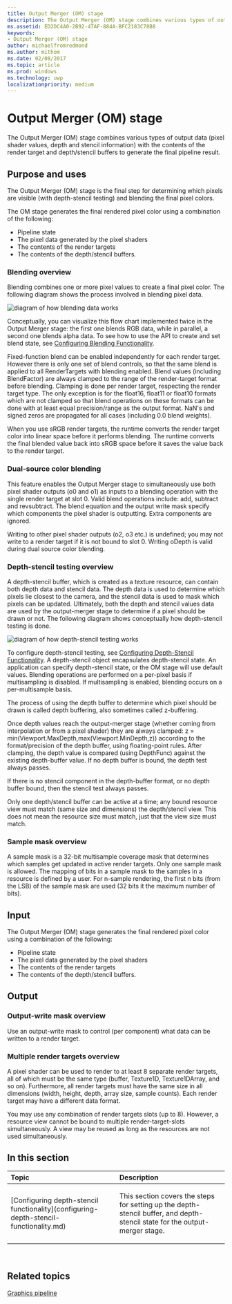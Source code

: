 ```yaml
---
title: Output Merger (OM) stage
description: The Output Merger (OM) stage combines various types of output data (pixel shader values, depth and stencil information) with the contents of the render target and depth/stencil buffers to generate the final pipeline result.
ms.assetid: ED2DC4A0-2B92-47AF-884A-BFC2183C78B8
keywords:
- Output Merger (OM) stage
author: michaelfromredmond
ms.author: mithom
ms.date: 02/08/2017
ms.topic: article
ms.prod: windows
ms.technology: uwp
localizationpriority: medium
---
```


# Output Merger (OM) stage


The Output Merger (OM) stage combines various types of output data (pixel shader values, depth and stencil information) with the contents of the render target and depth/stencil buffers to generate the final pipeline result.

## <span id="Purpose-and-uses"></span><span id="purpose-and-uses"></span><span id="PURPOSE-AND-USES"></span>Purpose and uses


The Output Merger (OM) stage is the final step for determining which pixels are visible (with depth-stencil testing) and blending the final pixel colors.

The OM stage generates the final rendered pixel color using a combination of the following:

-   Pipeline state
-   The pixel data generated by the pixel shaders
-   The contents of the render targets
-   The contents of the depth/stencil buffers.

### <span id="Blending-overview"></span><span id="blending-overview"></span><span id="BLENDING-OVERVIEW"></span>Blending overview

Blending combines one or more pixel values to create a final pixel color. The following diagram shows the process involved in blending pixel data.

![diagram of how blending data works](images/d3d10-blend-state.png)

Conceptually, you can visualize this flow chart implemented twice in the Output Merger stage: the first one blends RGB data, while in parallel, a second one blends alpha data. To see how to use the API to create and set blend state, see [Configuring Blending Functionality](https://msdn.microsoft.com/library/windows/desktop/bb205072).

Fixed-function blend can be enabled independently for each render target. However there is only one set of blend controls, so that the same blend is applied to all RenderTargets with blending enabled. Blend values (including BlendFactor) are always clamped to the range of the render-target format before blending. Clamping is done per render target, respecting the render target type. The only exception is for the float16, float11 or float10 formats which are not clamped so that blend operations on these formats can be done with at least equal precision/range as the output format. NaN's and signed zeros are propagated for all cases (including 0.0 blend weights).

When you use sRGB render targets, the runtime converts the render target color into linear space before it performs blending. The runtime converts the final blended value back into sRGB space before it saves the value back to the render target.

### <span id="Dual-source-color-blending"></span><span id="dual-source-color-blending"></span><span id="DUAL-SOURCE-COLOR-BLENDING"></span>Dual-source color blending

This feature enables the Output Merger stage to simultaneously use both pixel shader outputs (o0 and o1) as inputs to a blending operation with the single render target at slot 0. Valid blend operations include: add, subtract and revsubtract. The blend equation and the output write mask specify which components the pixel shader is outputting. Extra components are ignored.

Writing to other pixel shader outputs (o2, o3 etc.) is undefined; you may not write to a render target if it is not bound to slot 0. Writing oDepth is valid during dual source color blending.

### <span id="Depth-Stencil-Test"></span><span id="depth-stencil-test"></span><span id="DEPTH-STENCIL-TEST"></span>Depth-stencil testing overview

A depth-stencil buffer, which is created as a texture resource, can contain both depth data and stencil data. The depth data is used to determine which pixels lie closest to the camera, and the stencil data is used to mask which pixels can be updated. Ultimately, both the depth and stencil values data are used by the output-merger stage to determine if a pixel should be drawn or not. The following diagram shows conceptually how depth-stencil testing is done.

![diagram of how depth-stencil testing works](images/d3d10-depth-stencil-test.png)

To configure depth-stencil testing, see [Configuring Depth-Stencil Functionality](configuring-depth-stencil-functionality.md). A depth-stencil object encapsulates depth-stencil state. An application can specify depth-stencil state, or the OM stage will use default values. Blending operations are performed on a per-pixel basis if multisampling is disabled. If multisampling is enabled, blending occurs on a per-multisample basis.

The process of using the depth buffer to determine which pixel should be drawn is called depth buffering, also sometimes called z-buffering.

Once depth values reach the output-merger stage (whether coming from interpolation or from a pixel shader) they are always clamped: z = min(Viewport.MaxDepth,max(Viewport.MinDepth,z)) according to the format/precision of the depth buffer, using floating-point rules. After clamping, the depth value is compared (using DepthFunc) against the existing depth-buffer value. If no depth buffer is bound, the depth test always passes.

If there is no stencil component in the depth-buffer format, or no depth buffer bound, then the stencil test always passes.

Only one depth/stencil buffer can be active at a time; any bound resource view must match (same size and dimensions) the depth/stencil view. This does not mean the resource size must match, just that the view size must match.

### <span id="Sample-Mask"></span><span id="sample-mask"></span><span id="SAMPLE-MASK"></span>Sample mask overview

A sample mask is a 32-bit multisample coverage mask that determines which samples get updated in active render targets. Only one sample mask is allowed. The mapping of bits in a sample mask to the samples in a resource is defined by a user. For n-sample rendering, the first n bits (from the LSB) of the sample mask are used (32 bits it the maximum number of bits).

## <span id="Input"></span><span id="input"></span><span id="INPUT"></span>Input


The Output Merger (OM) stage generates the final rendered pixel color using a combination of the following:

-   Pipeline state
-   The pixel data generated by the pixel shaders
-   The contents of the render targets
-   The contents of the depth/stencil buffers.

## <span id="Output"></span><span id="output"></span><span id="OUTPUT"></span>Output


### <span id="Output-write-mask-overview"></span><span id="output-write-mask-overview"></span><span id="OUTPUT-WRITE-MASK-OVERVIEW"></span>Output-write mask overview

Use an output-write mask to control (per component) what data can be written to a render target.

### <span id="Multiple-render-targets-overview"></span><span id="multiple-render-targets-overview"></span><span id="MULTIPLE-RENDER-TARGETS-OVERVIEW"></span>Multiple render targets overview

A pixel shader can be used to render to at least 8 separate render targets, all of which must be the same type (buffer, Texture1D, Texture1DArray, and so on). Furthermore, all render targets must have the same size in all dimensions (width, height, depth, array size, sample counts). Each render target may have a different data format.

You may use any combination of render targets slots (up to 8). However, a resource view cannot be bound to multiple render-target-slots simultaneously. A view may be reused as long as the resources are not used simultaneously.

## <span id="in-this-section"></span>In this section


<table>
<colgroup>
<col width="50%" />
<col width="50%" />
</colgroup>
<thead>
<tr class="header">
<th align="left">Topic</th>
<th align="left">Description</th>
</tr>
</thead>
<tbody>
<tr class="odd">
<td align="left"><p>[Configuring depth-stencil functionality](configuring-depth-stencil-functionality.md)</p></td>
<td align="left"><p>This section covers the steps for setting up the depth-stencil buffer, and depth-stencil state for the output-merger stage.</p></td>
</tr>
</tbody>
</table>

 

## <span id="related-topics"></span>Related topics


[Graphics pipeline](graphics-pipeline.md)

 

 




